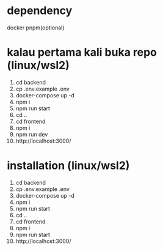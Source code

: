 # dependency
docker
pnpm(optional)

# kalau pertama kali buka repo (linux/wsl2)

1. cd backend
2. cp .env.example .env
3. docker-compose up -d
4. npm i
5. npm run start
6. cd ..
7. cd frontend
8. npm i
9. npm run dev
10. http://localhost:3000/

# installation (linux/wsl2)

1. cd backend
2. cp .env.example .env
3. docker-compose up -d
4. npm i
5. npm run start
6. cd ..
7. cd frontend
8. npm i
9. npm run start
10. http://localhost:3000/
